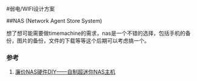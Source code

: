 #弱电/WIFI设计方案



##NAS (Network Agent Store System)

想了想可能需要做timemachine的需求，nas是一个不错的选择，包括手机的备份，图片的备份，文件的下载等等这个后期可以考虑搞一个。

### 参考

1. [廉价NAS硬件DIY——自制超迷你NAS主机](https://post.smzdm.com/p/a5k68gdx/)